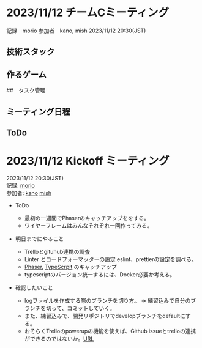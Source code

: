 # 2023/11/12 チームCミーティング
記録　morio
参加者　kano, mish
2023/11/12 20:30(JST)


## 技術スタック

## 作るゲーム

##　タスク管理

## ミーティング日程


## ToDo
# 2023/11/12 Kickoff ミーティング
2023/11/12 20:30(JST) <br>
記録: [morio](https://github.com/m0rio0818) <br>
参加者: [kano](https://github.com/SouthernMinami) [mish](https://github.com/daxchx)

* ToDo
    * 最初の一週間でPhaserのキャッチアップををする。
    * ワイヤーフレームはみんなそれぞれ一回作ってみる。

* 明日までにやること
    * Trelloとgituhub連携の調査
    * Linter とコードフォーマッターの設定 eslint、prettierの設定を調べる。
    * [Phaser](https://dev.classmethod.jp/articles/phaser-js-typescript-vite/), [TypeScrpit](https://qiita.com/uhyo/items/e2fdef2d3236b9bfe74a) のキャッチアップ
    * typescriptのバージョン統一するには、Docker必要か考える。

* 確認したいこと
    * logファイルを作成する際のブランチを切り方。 → 練習込みで自分のブランチを切って、コミットしていく。
    * また、練習込みで、開発リポジトリでdevelopブランチをdefaultにする。
    * おそらくTrelloのpowerupの機能を使えば、Github issueとtrelloの連携ができるのではないか。[URL](https://support.atlassian.com/ja/trello/docs/using-the-github-power-up/)<br>
 
